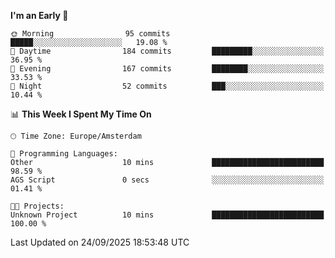 <!--START_SECTION:waka-->
**I'm an Early 🐤** 

```text
🌞 Morning                95 commits          █████░░░░░░░░░░░░░░░░░░░░   19.08 % 
🌆 Daytime                184 commits         █████████░░░░░░░░░░░░░░░░   36.95 % 
🌃 Evening                167 commits         ████████░░░░░░░░░░░░░░░░░   33.53 % 
🌙 Night                  52 commits          ███░░░░░░░░░░░░░░░░░░░░░░   10.44 % 
```


📊 **This Week I Spent My Time On** 

```text
🕑︎ Time Zone: Europe/Amsterdam

💬 Programming Languages: 
Other                    10 mins             █████████████████████████   98.59 % 
AGS Script               0 secs              ░░░░░░░░░░░░░░░░░░░░░░░░░   01.41 % 

🐱‍💻 Projects: 
Unknown Project          10 mins             █████████████████████████   100.00 % 
```


 Last Updated on 24/09/2025 18:53:48 UTC
<!--END_SECTION:waka-->
